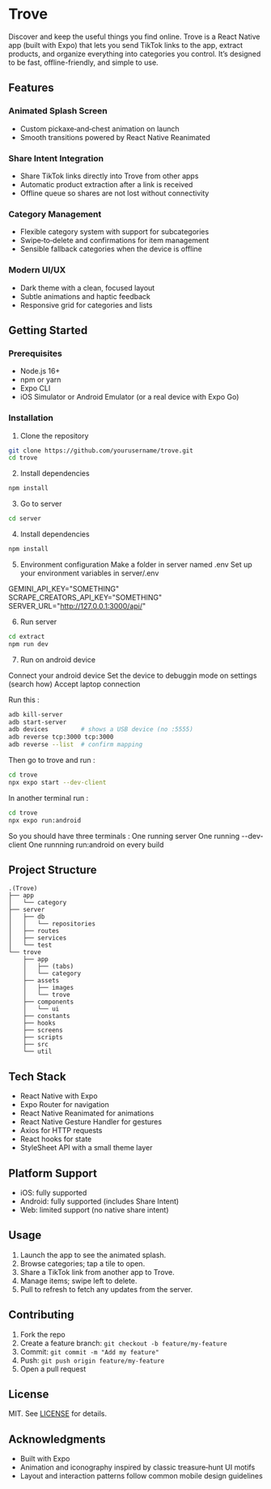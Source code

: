 # Trove

Discover and keep the useful things you find online. Trove is a React Native app (built with Expo) that lets you send TikTok links to the app, extract products, and organize everything into categories you control. It’s designed to be fast, offline-friendly, and simple to use.

## Features

### Animated Splash Screen

- Custom pickaxe‑and‑chest animation on launch
- Smooth transitions powered by React Native Reanimated

### Share Intent Integration

- Share TikTok links directly into Trove from other apps
- Automatic product extraction after a link is received
- Offline queue so shares are not lost without connectivity

### Category Management

- Flexible category system with support for subcategories
- Swipe‑to‑delete and confirmations for item management
- Sensible fallback categories when the device is offline

### Modern UI/UX

- Dark theme with a clean, focused layout
- Subtle animations and haptic feedback
- Responsive grid for categories and lists

## Getting Started

### Prerequisites

- Node.js 16+
- npm or yarn
- Expo CLI
- iOS Simulator or Android Emulator (or a real device with Expo Go)

### Installation

1. Clone the repository

```bash
git clone https://github.com/yourusername/trove.git
cd trove
```

2. Install dependencies

```bash
npm install
```

3. Go to server

```bash
cd server
```

4. Install dependencies

```bash
npm install
```

5. Environment configuration
   Make a folder in server named .env
   Set up your environment variables in server/.env

GEMINI_API_KEY="SOMETHING"
SCRAPE_CREATORS_API_KEY="SOMETHING"
SERVER_URL="http://127.0.0.1:3000/api/"

6. Run server

```bash
cd extract
npm run dev
```

7. Run on android device

Connect your android device
Set the device to debuggin mode on settings (search how)
Accept laptop connection

Run this :

```bash
adb kill-server
adb start-server
adb devices         # shows a USB device (no :5555)
adb reverse tcp:3000 tcp:3000
adb reverse --list  # confirm mapping
```

Then go to trove and run :

```bash
cd trove
npx expo start --dev-client
```

In another terminal run :

```bash
cd trove
npx expo run:android
```

So you should have three terminals :
One running server
One running --dev-client
One runnning run:android on every build

## Project Structure

```
.(Trove)
├── app
│   └── category
├── server
│   ├── db
│   │   └── repositories
│   ├── routes
│   ├── services
│   └── test
└── trove
    ├── app
    │   ├── (tabs)
    │   └── category
    ├── assets
    │   ├── images
    │   └── trove
    ├── components
    │   └── ui
    ├── constants
    ├── hooks
    ├── screens
    ├── scripts
    ├── src
    └── util

```

## Tech Stack

- React Native with Expo
- Expo Router for navigation
- React Native Reanimated for animations
- React Native Gesture Handler for gestures
- Axios for HTTP requests
- React hooks for state
- StyleSheet API with a small theme layer

## Platform Support

- iOS: fully supported
- Android: fully supported (includes Share Intent)
- Web: limited support (no native share intent)

## Usage

1. Launch the app to see the animated splash.
2. Browse categories; tap a tile to open.
3. Share a TikTok link from another app to Trove.
4. Manage items; swipe left to delete.
5. Pull to refresh to fetch any updates from the server.

## Contributing

1. Fork the repo
2. Create a feature branch: `git checkout -b feature/my-feature`
3. Commit: `git commit -m "Add my feature"`
4. Push: `git push origin feature/my-feature`
5. Open a pull request

## License

MIT. See [LICENSE](LICENSE) for details.

## Acknowledgments

- Built with Expo
- Animation and iconography inspired by classic treasure‑hunt UI motifs
- Layout and interaction patterns follow common mobile design guidelines
